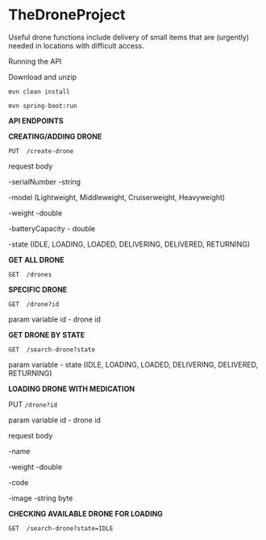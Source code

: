 # TheDroneProject
Useful drone functions include delivery of small items that are (urgently) needed in locations with difficult access.

Running the API

Download and unzip

`mvn clean install`

`mvn spring-boot:run`



**API ENDPOINTS**



**CREATING/ADDING DRONE**

`PUT  /create-drone`

request body

-serialNumber -string

-model (Lightweight, Middleweight, Cruiserweight, Heavyweight)

-weight -double


-batteryCapacity - double

-state (IDLE, LOADING, LOADED, DELIVERING, DELIVERED, RETURNING)


**GET ALL DRONE**

`GET  /drones`


**SPECIFIC DRONE**

`GET  /drone?id`

param variable id - drone id

**GET DRONE BY STATE**

`GET  /search-drone?state`

param variable  - state (IDLE, LOADING, LOADED, DELIVERING, DELIVERED, RETURNING)


**LOADING DRONE WITH MEDICATION**

PUT `/drone?id`

param variable id - drone id

request body

-name

-weight -double

-code

-image -string byte


**CHECKING AVAILABLE DRONE FOR LOADING**

`GET  /search-drone?state=IDLE`